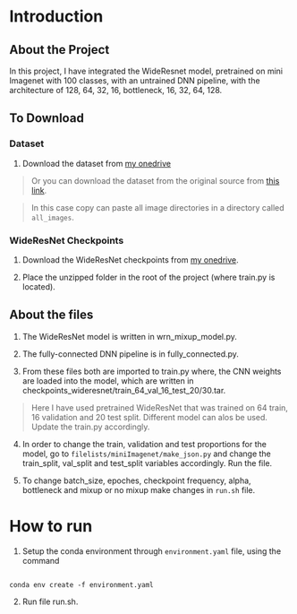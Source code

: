 # Introduction

## About the Project

In this project, I have integrated the WideResnet model, pretrained on mini Imagenet with 100 classes, with an untrained DNN pipeline, with the architecture of 128, 64, 32, 16, bottleneck, 16, 32, 64, 128.

## To Download

### Dataset

1. Download the dataset from [my onedrive](https://iiitbac-my.sharepoint.com/:f:/g/personal/satvik_verma_iiitb_ac_in/Eptf-_lau2FGiZ7E-WBJNd8BAaVoi_q-1gwji0Mfv9djSQ?e=PE33bj)

> Or you can download the dataset from the original source from [this link](https://lyy.mpi-inf.mpg.de/mtl/download/Lmzjm9tX.html).

> In this case copy can paste all image directories in a directory called ```all_images```.

### WideResNet Checkpoints

1. Download the WideResNet checkpoints from [my onedrive](https://iiitbac-my.sharepoint.com/:f:/g/personal/satvik_verma_iiitb_ac_in/Eptf-_lau2FGiZ7E-WBJNd8BAaVoi_q-1gwji0Mfv9djSQ?e=kLzFGJ).

2. Place the unzipped folder in the root of the project (where train.py is located).

## About the files

1. The WideResNet model is written in wrn_mixup_model.py.

2. The fully-connected DNN pipeline is in fully_connected.py.

3. From these files both are imported to train.py where, the CNN weights are loaded into the model, which are written in checkpoints_wideresnet/train_64_val_16_test_20/30.tar.

> Here I have used pretrained WideResNet that was trained on 64 train, 16 validation and 20 test split. Different model can alos be used. Update the train.py accordingly.

4. In order to change the train, validation and test proportions for the model, go to ``filelists/miniImagenet/make_json.py`` and change the train_split, val_split and test_split variables accordingly. Run the file.

5. To change batch_size, epoches, checkpoint frequency, alpha, bottleneck and mixup or no mixup make changes in ``run.sh`` file.


# How to run

1. Setup the conda environment through ``environment.yaml`` file, using the command

```

conda env create -f environment.yaml

```
2. Run file run.sh.
